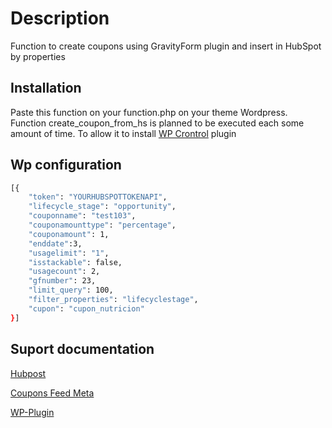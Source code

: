 # Description

Function to create coupons using GravityForm plugin and insert in HubSpot by properties

## Installation

Paste this function on your function.php on your theme Wordpress. Function create_coupon_from_hs is planned to be executed each some amount of time. To allow it to install [WP Crontrol](https://github.com/johnbillion/wp-crontrol/wiki) plugin

## Wp configuration

```bash
[{
    "token": "YOURHUBSPOTTOKENAPI",
    "lifecycle_stage": "opportunity",
    "couponname": "test103",
    "couponamounttype": "percentage",
    "couponamount": 1,
    "enddate":3,
    "usagelimit": "1",
    "isstackable": false,
    "usagecount": 2,
    "gfnumber": 23,
    "limit_query": 100,
    "filter_properties": "lifecyclestage", 
    "cupon": "cupon_nutricion"
}]
```


## Suport documentation

[Hubpost](https://developers.hubspot.com/docs/api/crm/contacts)

[Coupons Feed Meta](https://docs.gravityforms.com/coupons-feed-meta/)

[WP-Plugin](https://wetopi.com/how-to-run-a-cron-job-with-wordpress/)
